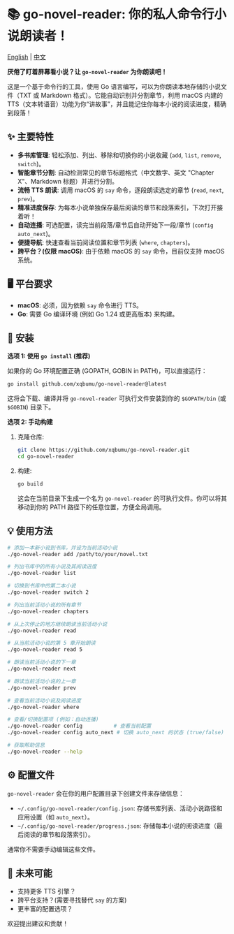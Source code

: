 # 📚 go-novel-reader: 你的私人命令行小说朗读者！

[English](./README.md) | [中文](./README.zh-CN.md)

**厌倦了盯着屏幕看小说？让 `go-novel-reader` 为你朗读吧！**

这是一个基于命令行的工具，使用 Go 语言编写，可以为你朗读本地存储的小说文件（TXT 或 Markdown 格式）。它能自动识别并分割章节，利用 macOS 内建的 TTS（文本转语音）功能为你“讲故事”，并且能记住你每本小说的阅读进度，精确到段落！

## ✨ 主要特性

*   **多书库管理**: 轻松添加、列出、移除和切换你的小说收藏 (`add`, `list`, `remove`, `switch`)。
*   **智能章节分割**: 自动检测常见的章节标题格式（中文数字、英文 "Chapter X"、Markdown 标题）并进行分割。
*   **流畅 TTS 朗读**: 调用 macOS 的 `say` 命令，逐段朗读选定的章节 (`read`, `next`, `prev`)。
*   **精准进度保存**: 为每本小说单独保存最后阅读的章节和段落索引，下次打开接着听！
*   **自动连播**: 可选配置，读完当前段落/章节后自动开始下一段/章节 (`config auto_next`)。
*   **便捷导航**: 快速查看当前阅读位置和章节列表 (`where`, `chapters`)。
*   **跨平台？(仅限 macOS)**: 由于依赖 macOS 的 `say` 命令，目前仅支持 macOS 系统。

## 🖥️ 平台要求

*   **macOS**: 必须，因为依赖 `say` 命令进行 TTS。
*   **Go**: 需要 Go 编译环境 (例如 Go 1.24 或更高版本) 来构建。

## 🚀 安装

**选项 1: 使用 `go install` (推荐)**

如果你的 Go 环境配置正确 (GOPATH, GOBIN in PATH)，可以直接运行：
```bash
go install github.com/xqbumu/go-novel-reader@latest
```
这将会下载、编译并将 `go-novel-reader` 可执行文件安装到你的 `$GOPATH/bin` (或 `$GOBIN`) 目录下。

**选项 2: 手动构建**

1.  克隆仓库:
    ```bash
    git clone https://github.com/xqbumu/go-novel-reader.git
    cd go-novel-reader
    ```
2.  构建:
    ```bash
    go build
    ```
    这会在当前目录下生成一个名为 `go-novel-reader` 的可执行文件。你可以将其移动到你的 PATH 路径下的任意位置，方便全局调用。

## 💡 使用方法

```bash
# 添加一本新小说到书库，并设为当前活动小说
./go-novel-reader add /path/to/your/novel.txt

# 列出书库中的所有小说及其阅读进度
./go-novel-reader list

# 切换到书库中的第二本小说
./go-novel-reader switch 2

# 列出当前活动小说的所有章节
./go-novel-reader chapters

# 从上次停止的地方继续朗读当前活动小说
./go-novel-reader read

# 从当前活动小说的第 5 章开始朗读
./go-novel-reader read 5

# 朗读当前活动小说的下一章
./go-novel-reader next

# 朗读当前活动小说的上一章
./go-novel-reader prev

# 查看当前活动小说及阅读进度
./go-novel-reader where

# 查看/切换配置项 (例如：自动连播)
./go-novel-reader config          # 查看当前配置
./go-novel-reader config auto_next # 切换 auto_next 的状态 (true/false)

# 获取帮助信息
./go-novel-reader --help
```

## ⚙️ 配置文件

`go-novel-reader` 会在你的用户配置目录下创建文件来存储信息：

*   `~/.config/go-novel-reader/config.json`: 存储书库列表、活动小说路径和应用设置（如 `auto_next`）。
*   `~/.config/go-novel-reader/progress.json`: 存储每本小说的阅读进度（最后阅读的章节和段落索引）。

通常你不需要手动编辑这些文件。

## 🔮 未来可能

*   支持更多 TTS 引擎？
*   跨平台支持？(需要寻找替代 `say` 的方案)
*   更丰富的配置选项？

欢迎提出建议和贡献！

<!-- ## 📜 许可证

本项目采用 [MIT 许可证](LICENSE)。 -->
